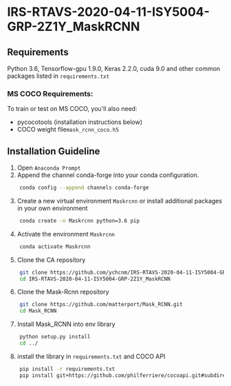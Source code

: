# IRS-RTAVS-2020-04-11-ISY5004-GRP-2Z1Y_MaskRCNN

## Requirements
Python 3.6, Tensorflow-gpu 1.9.0, Keras 2.2.0, cuda 9.0 and other common packages listed in `requirements.txt`

### MS COCO Requirements:
To train or test on MS COCO, you'll also need:
* pycocotools (installation instructions below)
* COCO weight file`mask_rcnn_coco.h5`

## Installation Guideline
1. Open `Anaconda Prompt`
2. Append the channel conda-forge into your conda configuration.
```bash
	conda config --append channels conda-forge
```

3. Create a new virtual environment `Maskrcnn` or install additional packages in your own environment
```bash
	conda create -n Maskrcnn python=3.6 pip
```

4. Activate the environment `Maskrcnn`
```bash
	conda activate Maskrcnn
```

5. Clone the CA repository
```bash
	git clone https://github.com/ychcnm/IRS-RTAVS-2020-04-11-ISY5004-GRP-2Z1Y_MaskRCNN.git
	cd IRS-RTAVS-2020-04-11-ISY5004-GRP-2Z1Y_MaskRCNN
``` 

6. Clone the Mask-Rcnn repository
```bash
	git clone https://github.com/matterport/Mask_RCNN.git
	cd Mask_RCNN
``` 

7. Install Mask_RCNN into env library
```bash
	python setup.py install
	cd ../
``` 

8. install the library in `requirements.txt` and COCO API
```bash
	pip install -r requirements.txt
	pip install git+https://github.com/philferriere/cocoapi.git#subdirectory=PythonAPI
``` 
